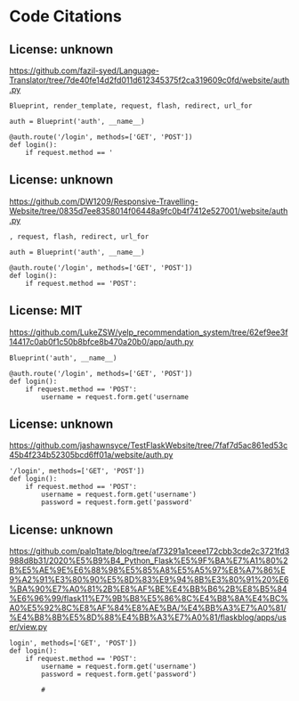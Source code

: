 # Code Citations

## License: unknown
https://github.com/fazil-syed/Language-Translator/tree/7de40fe14d2fd011d612345375f2ca319609c0fd/website/auth.py

```
Blueprint, render_template, request, flash, redirect, url_for

auth = Blueprint('auth', __name__)

@auth.route('/login', methods=['GET', 'POST'])
def login():
    if request.method == '
```


## License: unknown
https://github.com/DW1209/Responsive-Travelling-Website/tree/0835d7ee8358014f06448a9fc0b4f7412e527001/website/auth.py

```
, request, flash, redirect, url_for

auth = Blueprint('auth', __name__)

@auth.route('/login', methods=['GET', 'POST'])
def login():
    if request.method == 'POST':
```


## License: MIT
https://github.com/LukeZSW/yelp_recommendation_system/tree/62ef9ee3f14417c0ab0f1c50b8bfce8b470a20b0/app/auth.py

```
Blueprint('auth', __name__)

@auth.route('/login', methods=['GET', 'POST'])
def login():
    if request.method == 'POST':
        username = request.form.get('username
```


## License: unknown
https://github.com/jashawnsyce/TestFlaskWebsite/tree/7faf7d5ac861ed53c45b4f234b52305bcd6ff01a/website/auth.py

```
'/login', methods=['GET', 'POST'])
def login():
    if request.method == 'POST':
        username = request.form.get('username')
        password = request.form.get('password'
```


## License: unknown
https://github.com/palp1tate/blog/tree/af73291a1ceee172cbb3cde2c3721fd3988d8b31/2020%E5%B9%B4_Python_Flask%E5%9F%BA%E7%A1%80%2B%E5%AE%9E%E6%88%98%E5%85%A8%E5%A5%97%E8%A7%86%E9%A2%91%E3%80%90%E5%8D%83%E9%94%8B%E3%80%91%20%E6%BA%90%E7%A0%81%2B%E8%AF%BE%E4%BB%B6%2B%E8%B5%84%E6%96%99/flask11%E7%9B%B8%E5%86%8C%E4%B8%8A%E4%BC%A0%E5%92%8C%E8%AF%84%E8%AE%BA/%E4%BB%A3%E7%A0%81/%E4%B8%8B%E5%8D%88%E4%BB%A3%E7%A0%81/flaskblog/apps/user/view.py

```
login', methods=['GET', 'POST'])
def login():
    if request.method == 'POST':
        username = request.form.get('username')
        password = request.form.get('password')

        #
```

